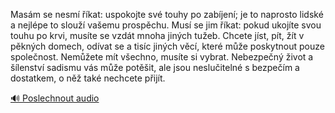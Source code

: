 
Masám se nesmí říkat: uspokojte své touhy po zabíjení; je to naprosto lidské a nejlépe to slouží vašemu prospěchu. Musí se jim říkat: pokud ukojíte svou touhu po krvi, musíte se vzdát mnoha jiných tužeb. Chcete jíst, pít, žít v pěkných domech, odívat se a tisíc jiných věcí, které může poskytnout pouze společnost. Nemůžete mít všechno, musíte si vybrat. Nebezpečný život a šílenství sadismu vás může potěšit, ale jsou neslučitelné s bezpečím a dostatkem, o něž také nechcete přijít.

[🔊 Poslechnout audio](/data/7-paragraphs/audio/chapter_38/para_012-Masm-se-nesm-kat-uspokojte-sv-touhy-po-zabj.mp3)
